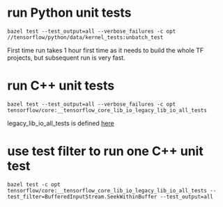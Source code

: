 # run Python unit tests
```
bazel test --test_output=all --verbose_failures -c opt  //tensorflow/python/data/kernel_tests:unbatch_test
 ```
 First time run takes 1 hour first time as it needs to build the whole TF projects, but subsequent run is very fast.
 
# run C++ unit tests
```
bazel test --test_output=all --verbose_failures -c opt tensorflow/core:__tensorflow_core_lib_io_legacy_lib_io_all_tests
```
legacy_lib_io_all_tests is defined [here](https://github.com/burgerkingeater/tensorflow/blob/0601b81c88ec390de0997448b4a739d723a86479/tensorflow/core/lib/io/BUILD#L342)

# use test filter to run one C++ unit test
```
bazel test -c opt tensorflow/core:__tensorflow_core_lib_io_legacy_lib_io_all_tests --test_filter=BufferedInputStream.SeekWithinBuffer --test_output=all
```

